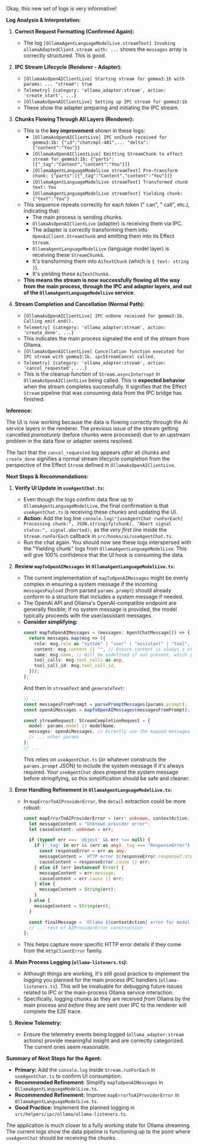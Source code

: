 Okay, this new set of logs is very informative!

**Log Analysis & Interpretation:**

1.  **Correct Request Formatting (Confirmed Again):**
    *   The log `[OllamaAgentLanguageModelLive.streamText] Invoking ollamaAdaptedClient.stream with: ...` shows the `messages` array is correctly structured. This is good.

2.  **IPC Stream Lifecycle (Renderer - Adapter):**
    *   `[OllamaAsOpenAIClientLive] Starting stream for gemma3:1b with params: ... "stream": true`
    *   `Telemetry] {category: 'ollama_adapter:stream', action: 'create_start', ...}`
    *   `[OllamaAsOpenAIClientLive] Setting up IPC stream for gemma3:1b`
    *   These show the adapter preparing and initiating the IPC stream.

3.  **Chunks Flowing Through All Layers (Renderer):**
    *   This is the **key improvement** shown in these logs:
        *   `[OllamaAsOpenAIClientLive] IPC onChunk received for gemma3:1b: {"id":"chatcmpl-481",... "delta":{"content":"You"}}`
        *   `[OllamaAsOpenAIClientLive] Emitting StreamChunk to effect stream for gemma3:1b: {"parts":[{"_tag":"Content","content":"You"}]}`
        *   `[OllamaAgentLanguageModelLive streamText] Pre-transform chunk: {"parts":[{"_tag":"Content","content":"You"}]}`
        *   `[OllamaAgentLanguageModelLive streamText] Transformed chunk text: You`
        *   `[OllamaAgentLanguageModelLive streamText] Yielding chunk: {"text":"You"}`
    *   This sequence repeats correctly for each token (" can", " call", etc.), indicating that:
        *   The main process is sending chunks.
        *   `OllamaAsOpenAIClientLive` (adapter) is receiving them via IPC.
        *   The adapter is correctly transforming them into `OpenAiClient.StreamChunk` and emitting them into its Effect `Stream`.
        *   `OllamaAgentLanguageModelLive` (language model layer) is receiving these `StreamChunk`s.
        *   It's transforming them into `AiTextChunk` (which is `{ text: string }`).
        *   It's yielding these `AiTextChunk`s.
    *   **This means the stream is now successfully flowing all the way from the main process, through the IPC and adapter layers, and out of the `OllamaAgentLanguageModelLive` service.**

4.  **Stream Completion and Cancellation (Normal Path):**
    *   `[OllamaAsOpenAIClientLive] IPC onDone received for gemma3:1b. Calling emit.end().`
    *   `Telemetry] {category: 'ollama_adapter:stream', action: 'create_done', ...}`
    *   This indicates the main process signaled the end of the stream from Ollama.
    *   `[OllamaAsOpenAIClientLive] Cancellation function executed for IPC stream with gemma3:1b. ipcStreamCancel called.`
    *   `Telemetry] {category: 'ollama_adapter:stream', action: 'cancel_requested', ...}`
    *   This is the cleanup function of `Stream.asyncInterrupt` in `OllamaAsOpenAIClientLive` being called. This is **expected behavior** when the stream completes successfully. It signifies that the Effect `Stream` pipeline that was consuming data from the IPC bridge has finished.

**Inference:**

The UI is now working because the data is flowing correctly through the AI service layers in the renderer. The previous issue of the stream getting cancelled *prematurely* (before chunks were processed) due to an upstream problem in the data flow or adapter seems resolved.

The fact that the `cancel_requested` log appears *after* all chunks and `create_done` signifies a normal stream lifecycle completion from the perspective of the Effect `Stream` defined in `OllamaAsOpenAIClientLive`.

**Next Steps & Recommendations:**

1.  **Verify UI Update in `useAgentChat.ts`:**
    *   Even though the logs confirm data flow up to `OllamaAgentLanguageModelLive`, the final confirmation is that `useAgentChat.ts` is receiving these chunks and updating the UI.
    *   **Action:** Add the log line `console.log("[useAgentChat runForEach] Processing chunk:", JSON.stringify(chunk), "Abort signal status:", signal.aborted);` as the *very first line* inside the `Stream.runForEach` callback in `src/hooks/ai/useAgentChat.ts`.
    *   Run the chat again. You should now see these logs interspersed with the "Yielding chunk" logs from `OllamaAgentLanguageModelLive`. This will give 100% confidence that the UI hook is consuming the data.

2.  **Review `mapToOpenAIMessages` in `OllamaAgentLanguageModelLive.ts`:**
    *   The current implementation of `mapToOpenAIMessages` might be overly complex in ensuring a system message if the incoming `messagesPayload` (from parsed `params.prompt`) should already conform to a structure that includes a system message if needed.
    *   The OpenAI API and Ollama's OpenAI-compatible endpoint are generally flexible; if no system message is provided, the model typically proceeds with the user/assistant messages.
    *   **Consider simplifying:**
        ```typescript
        const mapToOpenAIMessages = (messages: AgentChatMessage[]) => {
          return messages.map(msg => ({
            role: msg.role as "system" | "user" | "assistant" | "tool",
            content: msg.content || "", // Ensure content is always a string
            name: msg.name, // Will be undefined if not present, which is fine
            tool_calls: msg.tool_calls as any,
            tool_call_id: msg.tool_call_id,
          }));
        };
        ```
        And then in `streamText` and `generateText`:
        ```typescript
        // ...
        const messagesFromPrompt = parsePromptMessages(params.prompt);
        const openAiMessages = mapToOpenAIMessages(messagesFromPrompt);

        const streamRequest: StreamCompletionRequest = {
          model: params.model || modelName,
          messages: openAiMessages, // Directly use the mapped messages
          // ... other params
        };
        // ...
        ```
        This relies on `useAgentChat.ts` (or whatever constructs the `params.prompt` JSON) to include the system message if it's always required. Your `useAgentChat` *does* prepend the system message before stringifying, so this simplification should be safe and cleaner.

3.  **Error Handling Refinement in `OllamaAgentLanguageModelLive.ts`:**
    *   In `mapErrorToAIProviderError`, the `detail` extraction could be more robust:
        ```typescript
        const mapErrorToAIProviderError = (err: unknown, contextAction: string, params: any): AIProviderError => {
          let messageContent = "Unknown provider error";
          let causeContent: unknown = err;

          if (typeof err === 'object' && err !== null) {
            if ('_tag' in err && (err as any)._tag === "ResponseError") { // HttpClientError.ResponseError
              const responseError = err as any;
              messageContent = `HTTP error ${responseError.response?.status}: ${responseError.response?.body || responseError.message || String(err)}`;
              causeContent = responseError.cause || err;
            } else if (err instanceof Error) {
              messageContent = err.message;
              causeContent = err.cause || err;
            } else {
              messageContent = String(err);
            }
          } else {
            messageContent = String(err);
          }

          const finalMessage = `Ollama ${contextAction} error for model ${modelName}: ${messageContent}`;
          // ... rest of AIProviderError construction
        };
        ```
    *   This helps capture more specific HTTP error details if they come from the `HttpClientError` family.

4.  **Main Process Logging (`ollama-listeners.ts`):**
    *   Although things are working, it's still good practice to implement the logging you planned for the main process IPC handlers (`ollama-listeners.ts`). This will be invaluable for debugging future issues related to IPC or the main-process Ollama service interaction.
    *   Specifically, logging chunks as they are received *from* Ollama by the main process and *before* they are sent over IPC to the renderer will complete the E2E trace.

5.  **Review Telemetry:**
    *   Ensure the telemetry events being logged (`ollama_adapter:stream` actions) provide meaningful insight and are correctly categorized. The current ones seem reasonable.

**Summary of Next Steps for the Agent:**

*   **Primary:** Add the `console.log` inside `Stream.runForEach` in `useAgentChat.ts` to confirm UI consumption.
*   **Recommended Refinement:** Simplify `mapToOpenAIMessages` in `OllamaAgentLanguageModelLive.ts`.
*   **Recommended Refinement:** Improve `mapErrorToAIProviderError` in `OllamaAgentLanguageModelLive.ts`.
*   **Good Practice:** Implement the planned logging in `src/helpers/ipc/ollama/ollama-listeners.ts`.

The application is much closer to a fully working state for Ollama streaming. The current logs show the data pipeline is functioning up to the point where `useAgentChat` should be receiving the chunks.
